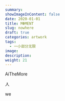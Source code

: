 ```yaml
---
summary:
showImageInContent: false
date: 2020-01-01
title: MΦMENT
slug: nowhere
draft: true
categories: artwork
tags:
  - 一小部分无限
image:
description:
weight: 21
---
```

AiTheMore

人

we
